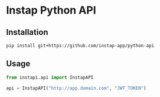 # Instap Python API

## Installation

`pip install git+https://github.com/instap-app/python-api`

## Usage

```python
from instapi.api import InstapAPI

api = InstapAPI("http://app.domain.com", "JWT_TOKEN")
```
